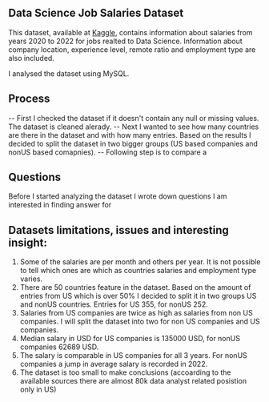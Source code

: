 ## Data Science Job Salaries Dataset


This dataset, available at [Kaggle](https://www.kaggle.com/datasets/ruchi798/data-science-job-salaries), contains information about salaries from years 2020 to 2022 for jobs realted to Data Science. Information about company location, experience level, remote ratio and employment type are also included. 

I analysed the dataset using MySQL.

## Process
-- First I checked the dataset if it doesn't contain any null or missing values. The dataset is cleaned alerady.
-- Next I wanted to see how many countries are there in the dataset and with how many entries. Based on the results I decided to split the dataset in two bigger groups (US based companies and nonUS based comapnies).
-- Following step is to compare a


## Questions

  Before I started analyzing the dataset I wrote down questions I am interested in finding answer for

## Datasets limitations, issues and interesting insight: 
1. Some of the salaries are per month and others per year. It is not possible to tell which ones are which as countries salaries and employment type varies.
2. There are 50 countries feature in the dataset. Based on the amount of entries from US which is over 50% I decided to split it in two groups US and nonUS countries. Entries for US 355, for nonUS 252. 
3. Salaries from US companies are twice as high as salaries from non US companies. 
  	I will split the dataset into two for non US companies and US companies.
4. Median salary in USD for US companies is 135000 USD, for nonUS companies 62689 USD.
5. The salary is comparable in US companies for all 3 years. For nonUS companies a jump in average salary is recorded in 2022.
6. The dataset is too small to make conclusions (accoarding to the available sources there are almost 80k data analyst related posistion only in US)

